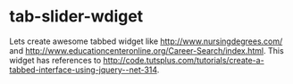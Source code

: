tab-slider-wdiget
=================

Lets create awesome tabbed widget like http://www.nursingdegrees.com/ and http://www.educationcenteronline.org/Career-Search/index.html. This widget has references to http://code.tutsplus.com/tutorials/create-a-tabbed-interface-using-jquery--net-314.
